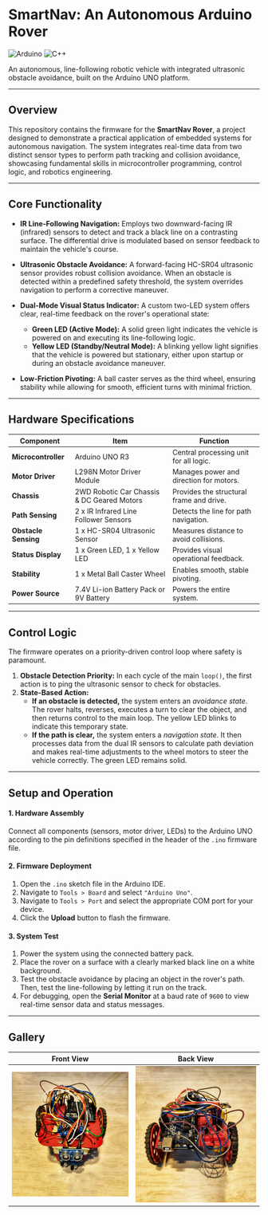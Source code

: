 # SmartNav: An Autonomous Arduino Rover

![Arduino](https://img.shields.io/badge/Arduino-00979D?style=for-the-badge&logo=arduino&logoColor=white)
![C++](https://img.shields.io/badge/C%2B%2B-00599C?style=for-the-badge&logo=c%2B%2B&logoColor=white)

An autonomous, line-following robotic vehicle with integrated ultrasonic obstacle avoidance, built on the Arduino UNO platform.

---

## Overview

This repository contains the firmware for the **SmartNav Rover**, a project designed to demonstrate a practical application of embedded systems for autonomous navigation. The system integrates real-time data from two distinct sensor types to perform path tracking and collision avoidance, showcasing fundamental skills in microcontroller programming, control logic, and robotics engineering.

---

## Core Functionality

- **IR Line-Following Navigation:** Employs two downward-facing IR (infrared) sensors to detect and track a black line on a contrasting surface. The differential drive is modulated based on sensor feedback to maintain the vehicle's course.

- **Ultrasonic Obstacle Avoidance:** A forward-facing HC-SR04 ultrasonic sensor provides robust collision avoidance.  When an obstacle is detected within a predefined safety threshold, the system overrides navigation to perform a corrective maneuver.

- **Dual-Mode Visual Status Indicator:** A custom two-LED system offers clear, real-time feedback on the rover's operational state:
  - **Green LED (Active Mode):** A solid green light indicates the vehicle is powered on and executing its line-following logic.
  - **Yellow LED (Standby/Neutral Mode):** A blinking yellow light signifies that the vehicle is powered but stationary, either upon startup or during an obstacle avoidance maneuver.

- **Low-Friction Pivoting:** A ball caster serves as the third wheel, ensuring stability while allowing for smooth, efficient turns with minimal friction.

---

## Hardware Specifications

| Component         | Item                                     | Function                               |
| ----------------- | ---------------------------------------- | -------------------------------------- |
| **Microcontroller** | Arduino UNO R3                           | Central processing unit for all logic. |
| **Motor Driver** | L298N Motor Driver Module                | Manages power and direction for motors.  |
| **Chassis** | 2WD Robotic Car Chassis & DC Geared Motors | Provides the structural frame and drive. |
| **Path Sensing** | 2 x IR Infrared Line Follower Sensors    | Detects the line for path navigation.  |
| **Obstacle Sensing** | 1 x HC-SR04 Ultrasonic Sensor            | Measures distance to avoid collisions. |
| **Status Display** | 1 x Green LED, 1 x Yellow LED            | Provides visual operational feedback.  |
| **Stability** | 1 x Metal Ball Caster Wheel              | Enables smooth, stable pivoting.       |
| **Power Source** | 7.4V Li-ion Battery Pack or 9V Battery   | Powers the entire system.              |

---

## Control Logic

The firmware operates on a priority-driven control loop where safety is paramount.

1.  **Obstacle Detection Priority:** In each cycle of the main `loop()`, the first action is to ping the ultrasonic sensor to check for obstacles.
2.  **State-Based Action:**
    -   **If an obstacle is detected,** the system enters an *avoidance state*. The rover halts, reverses, executes a turn to clear the object, and then returns control to the main loop. The yellow LED blinks to indicate this temporary state.
    -   **If the path is clear,** the system enters a *navigation state*. It then processes data from the dual IR sensors to calculate path deviation and makes real-time adjustments to the wheel motors to steer the vehicle correctly. The green LED remains solid.

---

## Setup and Operation

#### 1. Hardware Assembly
Connect all components (sensors, motor driver, LEDs) to the Arduino UNO according to the pin definitions specified in the header of the `.ino` firmware file.

#### 2. Firmware Deployment
1.  Open the `.ino` sketch file in the Arduino IDE.
2.  Navigate to `Tools > Board` and select `"Arduino Uno"`.
3.  Navigate to `Tools > Port` and select the appropriate COM port for your device.
4.  Click the **Upload** button to flash the firmware.

#### 3. System Test
1.  Power the system using the connected battery pack.
2.  Place the rover on a surface with a clearly marked black line on a white background.
3.  Test the obstacle avoidance by placing an object in the rover's path. Then, test the line-following by letting it run on the track.
4.  For debugging, open the **Serial Monitor** at a baud rate of `9600` to view real-time sensor data and status messages.

---

## Gallery

| Front View                                                                                                                              | Back View                                                                                                                             |
| :-------------------------------------------------------------------------------------------------------------------------------------: | :-----------------------------------------------------------------------------------------------------------------------------------: |
| ![Front View of the SmartNav Car](https://raw.githubusercontent.com/soumyajitchattopadhyay/SmartNav-Arduino-Car/main/images/IMG_3631.JPG) | ![Back View of the SmartNav Car](https://raw.githubusercontent.com/soumyajitchattopadhyay/SmartNav-Arduino-Car/main/images/IMG_3637.PNG) |
